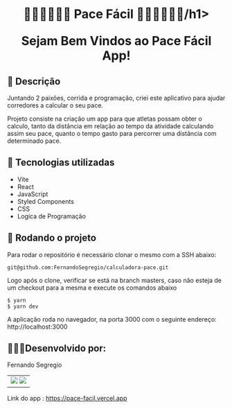 <h1 align="center">🏃🏻‍♀️🏃🏾‍♂️ Pace Fácil 🏃🏻‍♀️🏃🏾‍♂️/h1>

Sejam Bem Vindos ao Pace Fácil App!

## :memo: Descrição
Juntando 2 paixões, corrida e programação, criei este aplicativo para ajudar corredores a calcular o seu pace.

Projeto consiste na criação um app para que atletas possam obter o calculo, tanto da distância em relação ao tempo da atividade calculando assim seu pace, quanto o tempo gasto para percorrer uma distância com determinado pace.


## :wrench: Tecnologias utilizadas
* Vite
* React
* JavaScript
* Styled Components
* CSS
* Logíca de Programação

## :rocket: Rodando o projeto
Para rodar o repositório é necessário clonar o mesmo com a SSH abaixo:
```
git@github.com:FernandoSegregio/calculadora-pace.git
```
Logo após o clone, verificar se está na branch masters, caso não esteja de um checkout para a mesma e execute os comandos abaixo

```
$ yarn
$ yarn dev
```
A aplicação roda no navegador, na porta 3000 com o seguinte endereço: http://localhost:3000

## 👨🏻‍💻Desenvolvido por:

Fernando Segregio

<table>
  <tr>
    <td align="center">
       <a href="www.linkedin.com/in/fernando-segregio" target="_blank"><img src="https://img.shields.io/badge/-LinkedIn-%230077B5?style=for-the-badge&logo=linkedin&logoColor=white"       target="_blank"></a> 
  <a href = "mailto:segregio@gmail.com"><img src="https://img.shields.io/badge/-Gmail-%23333?style=for-the-badge&logo=gmail&logoColor=white" target="_blank"></a>
      </a>
    </td>
  </tr>
</table>


Link do app : https://pace-facil.vercel.app
